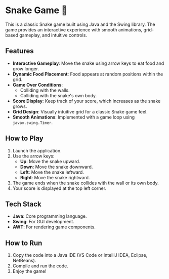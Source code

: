 # Snake Game 🐍

This is a classic Snake game built using Java and the Swing library. The game provides an interactive experience with smooth animations, grid-based gameplay, and intuitive controls.

## Features
- **Interactive Gameplay**: Move the snake using arrow keys to eat food and grow longer.
- **Dynamic Food Placement**: Food appears at random positions within the grid.
- **Game Over Conditions**:
  - Colliding with the walls.
  - Colliding with the snake's own body.
- **Score Display**: Keep track of your score, which increases as the snake grows.
- **Grid Design**: Visually intuitive grid for a classic Snake game feel.
- **Smooth Animations**: Implemented with a game loop using `javax.swing.Timer`.

## How to Play
1. Launch the application.
2. Use the arrow keys:
   - **Up**: Move the snake upward.
   - **Down**: Move the snake downward.
   - **Left**: Move the snake leftward.
   - **Right**: Move the snake rightward.
3. The game ends when the snake collides with the wall or its own body.
4. Your score is displayed at the top left corner.

## Tech Stack
- **Java**: Core programming language.
- **Swing**: For GUI development.
- **AWT**: For rendering game components.

## How to Run
1. Copy the code into a Java IDE (VS Code or IntelliJ IDEA, Eclipse, NetBeans).
2. Compile and run the code.
3. Enjoy the game!
